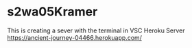 # s2wa05Kramer
This is creating a sever with the terminal in VSC
Heroku Server https://ancient-journey-04466.herokuapp.com/
